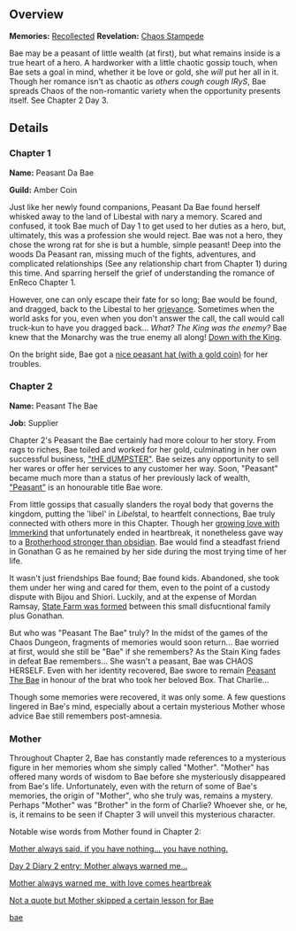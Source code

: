 <!-- title: Hakos Baelz -->
<!-- quote: "No, this is in fact *not* your child. *This* is your child!"-->
<!-- chapters: -1 -->
<!-- images: (Bae's Chapter 1 Profile), (Bae in the mines), (Bae's Chapter 2 Profile), (Bae's card in the "Monster" MV), (Bae's box being stolen), (Bae in Chapter 2's Ending) -->
<!-- model: false -->

## Overview

**Memories:** [Recollected](https://youtu.be/aSFZwinYaaU)
**Revelation:** [Chaos Stampede](#entry:chaos-stampede-entry)

Bae may be a peasant of little wealth (at first), but what remains inside is a true heart of a hero. A hardworker with a little chaotic gossip touch, when Bae sets a goal in mind, whether it be love or gold, she *will* put her all in it. Though her romance isn't as chaotic as *others* *cough cough IRyS*, Bae spreads Chaos of the non-romantic variety when the opportunity presents itself. See Chapter 2 Day 3.

## Details

### Chapter 1

**Name:** Peasant Da Bae

**Guild:** Amber Coin

Just like her newly found companions, Peasant Da Bae found herself whisked away to the land of Libestal with nary a memory. Scared and confused, it took Bae much of Day 1 to get used to her duties as a hero, but, ultimately, this was a profession she would reject. Bae was not a hero, they chose the wrong rat for she is but a humble, simple peasant! Deep into the woods Da Peasant ran, missing much of the fights, adventures, and complicated relationships (See any relationship chart from Chapter 1) during this time. And sparring herself the grief of understanding the romance of EnReco Chapter 1.

However, one can only escape their fate for so long; Bae would be found, and dragged, back to the Libestal to her [grievance](https://youtu.be/t5NGryTaGqk?t=1529). Sometimes when the world asks for you, even when you don't answer the call, the call would call truck-kun to have you dragged back... *What? The King was the enemy?* Bae knew that the Monarchy was the true enemy all along! [Down with the King](https://youtu.be/t5NGryTaGqk?t=4833).

On the bright side, Bae got a [nice peasant hat (with a gold coin)](https://youtu.be/t5NGryTaGqk?t=1844) for her troubles.

### Chapter 2

**Name:** Peasant The Bae

**Job:** Supplier

Chapter 2's Peasant the Bae certainly had more colour to her story. From rags to riches, Bae toiled and worked for her gold, culminating in her own successful business, ["tHE dUMPSTER"](https://youtu.be/Lp7GyRVbz1c?t=14135). Bae seizes any opportunity to sell her wares or offer her services to any customer her way. Soon, "Peasant" became much more than a status of her previously lack of wealth, ["Peasant"](https://youtu.be/Lp7GyRVbz1c?t=1511) is an honourable title Bae wore.

From little gossips that casually slanders the royal body that governs the kingdom, putting the 'libel' in *Libel*stal, to heartfelt connections, Bae truly connected with others more in this Chapter. Though her [growing love with Immerkind](https://youtu.be/Br6dvhVJ_IE?t=4571) that unfortunately ended in heartbreak, it nonetheless gave way to a [Brotherhood stronger than obsidian](https://youtu.be/Br6dvhVJ_IE?t=5292). Bae would find a steadfast friend in Gonathan G as he remained by her side during the most trying time of her life. 

It wasn't just friendships Bae found; Bae found kids. Abandoned, she took them under her wing and cared for them, even to the point of a custody dispute with Bijou and Shiori. Luckily, and at the expense of Mordan Ramsay, [State Farm was formed](https://youtu.be/L7rBGepFrXA?t=13328) between this small disfucntional family plus Gonathan.

But who was "Peasant The Bae" truly? In the midst of the games of the Chaos Dungeon, fragments of memories would soon return... Bae worried at first, would she still be "Bae" if she remembers? As the Stain King fades in defeat Bae remembers... She wasn't a peasant, Bae was CHAOS HERSELF. Even with her identity recovered, Bae swore to remain [Peasant The Bae](https://youtu.be/L7rBGepFrXA?t=5680) in honour of the brat who took her beloved Box. That Charlie...

Though some memories were recovered, it was only some. A few questions lingered in Bae's mind, especially about a certain mysterious Mother whose advice Bae still remembers post-amnesia.

### Mother

Throughout Chapter 2, Bae has constantly made references to a mysterious figure in her memories whom she simply called "Mother". "Mother" has offered many words of wisdom to Bae before she mysteriously disappeared from Bae's life. Unfortunately, even with the return of some of Bae's memories, the origin of "Mother", who she truly was, remains a mystery. Perhaps "Mother" was "Brother" in the form of Charlie? Whoever she, or he, is, it remains to be seen if Chapter 3 will unveil this mysterious character.

Notable wise words from Mother found in Chapter 2:

[Mother always said, if you have nothing... you have nothing.](https://youtu.be/7bOe38rP7JQ?t=2111)

[Day 2 Diary 2 entry: Mother always warned me...](https://youtu.be/Tiq2wmF-NfQ?t=11052)

[Mother always warned me, with love comes heartbreak](https://youtu.be/Br6dvhVJ_IE?t=733)

[Not a quote but Mother skipped a certain lesson for Bae](https://youtu.be/Lp7GyRVbz1c?t=7171)


 
[bae](#easter:easter-bae)
